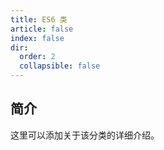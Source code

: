 ```yaml
---
title: ES6 类
article: false
index: false
dir:
  order: 2
  collapsible: false
---
```


## 简介

这里可以添加关于该分类的详细介绍。

